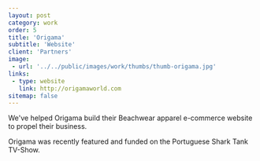 ```yaml
---
layout: post
category: work
order: 5
title: 'Origama'
subtitle: 'Website'
client: 'Partners'
image:
 - url: '../../public/images/work/thumbs/thumb-origama.jpg'
links:
 - type: website
   link: http://origamaworld.com
sitemap: false
---
```


We've helped Origama build their Beachwear apparel e-commerce website to propel their business.

Origama was recently featured and funded on the Portuguese Shark Tank TV-Show.
